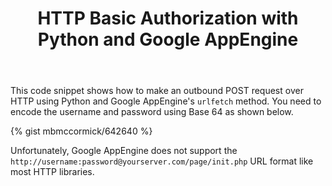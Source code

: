 ﻿---
layout: post
title: "HTTP Basic Authorization with Python and Google AppEngine"
---

This code snippet shows how to make an outbound POST request over HTTP using Python and Google AppEngine's `urlfetch` method. You need to encode the username and password using Base 64 as shown below.

{% gist mbmccormick/642640 %}

Unfortunately, Google AppEngine does not support the `http://username:password@yourserver.com/page/init.php` URL format like most HTTP libraries.
